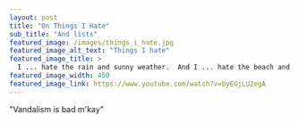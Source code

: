 ```yaml
---
layout: post
title: "On Things I Hate"
sub_title: "And lists"
featured_image: /images/things_i_hate.jpg
featured_image_alt_text: "Things I hate"
featured_image_title: >
  I ... hate the rain and sunny weather.  And I ... hate the beach and mountains too.
featured_image_width: 450
featured_image_link: https://www.youtube.com/watch?v=byEGjLU2egA
---
```


"Vandalism is bad m'kay"
